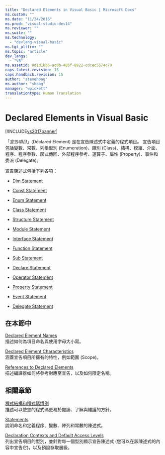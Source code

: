 ```yaml
---
title: "Declared Elements in Visual Basic | Microsoft Docs"
ms.custom: ""
ms.date: "11/24/2016"
ms.prod: "visual-studio-dev14"
ms.reviewer: ""
ms.suite: ""
ms.technology: 
  - "devlang-visual-basic"
ms.tgt_pltfrm: ""
ms.topic: "article"
dev_langs: 
  - "VB"
ms.assetid: 0d1d1bb5-ac0b-485f-8922-cdcec5574c79
caps.latest.revision: 15
caps.handback.revision: 15
author: "stevehoag"
ms.author: "shoag"
manager: "wpickett"
translationtype: Human Translation
---
```

# Declared Elements in Visual Basic
[!INCLUDE[vs2017banner](../../../../csharp/includes/vs2017banner.md)]

「*宣告項目*」\(Declared Element\) 是在宣告陳述式中定義的程式項目。  宣告項目包括變數、常數、列舉型別 \(Enumeration\)、類別 \(Class\)、結構、模組、介面、程序、程序參數、函式傳回、外部程序參考、運算子、屬性 \(Property\)、事件和委派 \(Delegate\)。  
  
 宣告陳述式包括下列各項：  
  
-   [Dim Statement](../../../../visual-basic/language-reference/statements/dim-statement.md)  
  
-   [Const Statement](../../../../visual-basic/language-reference/statements/const-statement.md)  
  
-   [Enum Statement](../../../../visual-basic/language-reference/statements/enum-statement.md)  
  
-   [Class Statement](../../../../visual-basic/language-reference/statements/class-statement.md)  
  
-   [Structure Statement](../../../../visual-basic/language-reference/statements/structure-statement.md)  
  
-   [Module Statement](../../../../visual-basic/language-reference/statements/module-statement.md)  
  
-   [Interface Statement](../../../../visual-basic/language-reference/statements/interface-statement.md)  
  
-   [Function Statement](../../../../visual-basic/language-reference/statements/function-statement.md)  
  
-   [Sub Statement](../../../../visual-basic/language-reference/statements/sub-statement.md)  
  
-   [Declare Statement](../../../../visual-basic/language-reference/statements/declare-statement.md)  
  
-   [Operator Statement](../../../../visual-basic/language-reference/statements/operator-statement.md)  
  
-   [Property Statement](../../../../visual-basic/language-reference/statements/property-statement.md)  
  
-   [Event Statement](../../../../visual-basic/language-reference/statements/event-statement.md)  
  
-   [Delegate Statement](../../../../visual-basic/language-reference/statements/delegate-statement.md)  
  
## 在本節中  
 [Declared Element Names](../../../../visual-basic/programming-guide/language-features/declared-elements/declared-element-names.md)  
 描述如何為項目命名與使用字母大小寫。  
  
 [Declared Element Characteristics](../../../../visual-basic/programming-guide/language-features/declared-elements/declared-element-characteristics.md)  
 涵蓋宣告項目所擁有的特性，例如範圍 \(Scope\)。  
  
 [References to Declared Elements](../../../../visual-basic/programming-guide/language-features/declared-elements/references-to-declared-elements.md)  
 描述編譯器如何將參考對應至宣告，以及如何限定名稱。  
  
## 相關章節  
 [程式結構和程式碼慣例](../../../../visual-basic/programming-guide/program-structure/program-structure-and-code-conventions.md)  
 描述可以使您的程式碼更易於閱讀、了解與維護的方針。  
  
 [Statements](../../../../visual-basic/language-reference/statements/index.md)  
 說明命名和定義程序、變數、陣列和常數的陳述式。  
  
 [Declaration Contexts and Default Access Levels](../../../../visual-basic/language-reference/statements/declaration-contexts-and-default-access-levels.md)  
 列出宣告項目的型別，並針對每一個型別顯示宣告陳述式 \(您可以在該陳述式的內容中宣告它\)，以及預設存取層級。